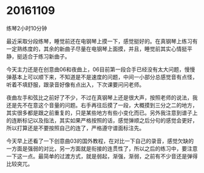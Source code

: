 # 20161109

练琴2小时10分钟

最近采取分段练琴，睡觉前还在电钢琴上摸一下，感觉挺好的。在真钢琴上练习有一定熟练度的，其余的新曲子尽量在电钢琴上面摸，并且，睡觉前其实心情挺平静，挺适合于练习新曲子。

今天主力还是在创意曲06和夜曲上，06目前第一段合手已经没有太大问题，慢慢弹基本上可以顺下来，不知道是不是速度的问题，中间一小部分总感觉音有点怪，听着不填舒服，跟录音好像有点出入，下次课要问问老师。

夜曲左手和弦比之前好了不少，不过在真钢琴上还是很大声，按照老师的说法，我还是先不在意这个音量的问题。右手再往后摸了一段，大概摸到三分之二的地方，其实很多都是跟之前重复的，只是某些地方有些小变化而已。另外我注意到谱子上的连断标记以及指法，其实如果严格按照的话，感觉弹顺之后分句的感觉会更好，所以打算还是不要按照自己的连了，严格遵守谱面标注先。

今天早上还看了一下创意曲03的国外教程，在对比一下自己的录音，感觉欠缺的一方面是强弱的对比，另一方面就是衔接的连贯性了，所以之后的练习中，要注意一下这一点。最简单的过渡方式，就是弱起，渐强，渐弱，之前有不少音还是弹得比较突兀。
